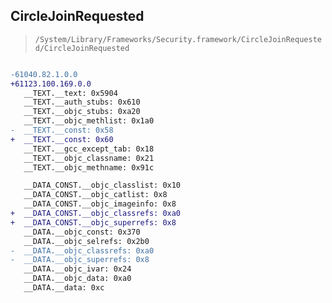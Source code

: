 ## CircleJoinRequested

> `/System/Library/Frameworks/Security.framework/CircleJoinRequested/CircleJoinRequested`

```diff

-61040.82.1.0.0
+61123.100.169.0.0
   __TEXT.__text: 0x5904
   __TEXT.__auth_stubs: 0x610
   __TEXT.__objc_stubs: 0xa20
   __TEXT.__objc_methlist: 0x1a0
-  __TEXT.__const: 0x58
+  __TEXT.__const: 0x60
   __TEXT.__gcc_except_tab: 0x18
   __TEXT.__objc_classname: 0x21
   __TEXT.__objc_methname: 0x91c

   __DATA_CONST.__objc_classlist: 0x10
   __DATA_CONST.__objc_catlist: 0x8
   __DATA_CONST.__objc_imageinfo: 0x8
+  __DATA_CONST.__objc_classrefs: 0xa0
+  __DATA_CONST.__objc_superrefs: 0x8
   __DATA.__objc_const: 0x370
   __DATA.__objc_selrefs: 0x2b0
-  __DATA.__objc_classrefs: 0xa0
-  __DATA.__objc_superrefs: 0x8
   __DATA.__objc_ivar: 0x24
   __DATA.__objc_data: 0xa0
   __DATA.__data: 0xc

```
